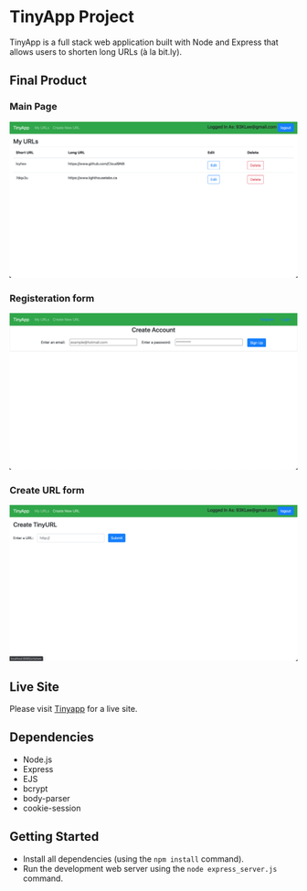# TinyApp Project

TinyApp is a full stack web application built with Node and Express that allows users to shorten long URLs (à la bit.ly).

## Final Product

### Main Page

!["screenshot of main page"](https://github.com/Cloud9NB/tinyapp/blob/master/docs/main_urls_page.png)

### Registeration form

!["screenshot of registration form"](https://github.com/Cloud9NB/tinyapp/blob/master/docs/registration_page.png)

### Create URL form

!["Screenshot of creating an URL page"](https://github.com/Cloud9NB/tinyapp/blob/master/docs/Creating_short_url.png)

## Live Site

Please visit [Tinyapp](https://tinyapp-shorturl.herokuapp.com) for a live site.

## Dependencies

- Node.js
- Express
- EJS
- bcrypt
- body-parser
- cookie-session

## Getting Started

- Install all dependencies (using the `npm install` command).
- Run the development web server using the `node express_server.js` command.
